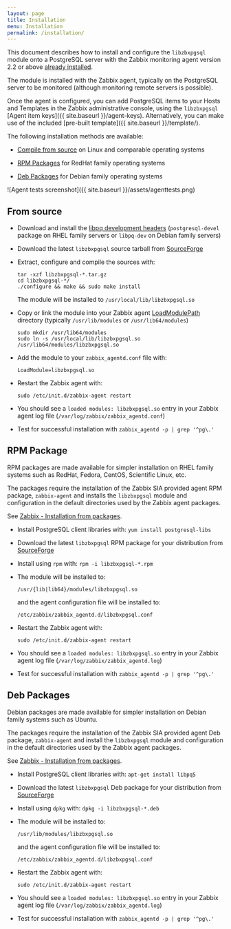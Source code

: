 ```yaml
---
layout: page
title: Installation
menu: Installation
permalink: /installation/
---
```


This document describes how to install and configure the `libzbxpgsql` module
onto a PostgreSQL server with the Zabbix monitoring agent version 2.2 or above
[already installed](https://www.zabbix.com/documentation/2.4/manual/installation/getting_zabbix).

The module is installed with the Zabbix agent, typically on the PostgreSQL
server to be monitored (although monitoring remote servers is possible).

Once the agent is configured, you can add PostgreSQL items to your Hosts and
Templates in the Zabbix administrative console, using the `libzbxpgsql`
[Agent item keys]({{ site.baseurl }}/agent-keys). Alternatively, you can make
use of the included [pre-built template]({{ site.baseurl }}/template/).

The following installation methods are available:

* [Compile from source](#from-source) on Linux and comparable operating systems

* [RPM Packages](#rpm-package) for RedHat family operating systems

* [Deb Packages](#deb-packages) for Debian family operating systems

![Agent tests screenshot]({{ site.baseurl }}/assets/agenttests.png)

## From source

* Download and install the [libpq development headers](http://www.postgresql.org/download/)
  (`postgresql-devel` package on RHEL family servers or `libpq-dev` on Debian
  family servers)

* Download the latest `libzbxpgsql` source tarball from
  [SourceForge](https://sourceforge.net/projects/libzbxpgsl/files/sources/)

* Extract, configure and compile the sources with:
  
      tar -xzf libzbxpgsql-*.tar.gz
      cd libzbxpgsql-*/
      ./configure && make && sudo make install

  The module will be installed to `/usr/local/lib/libzbxpgsql.so`

* Copy or link the module into your Zabbix agent
  [LoadModulePath](https://www.zabbix.com/documentation/2.4/manual/appendix/config/zabbix_agentd?s[]=loadmodulepath)
  directory (typically `/usr/lib/modules` or `/usr/lib64/modules`)

      sudo mkdir /usr/lib64/modules
      sudo ln -s /usr/local/lib/libzbxpgsql.so /usr/lib64/modules/libzbxpgsql.so

* Add the module to your `zabbix_agentd.conf` file with:

  `LoadModule=libzbxpgsql.so`

* Restart the Zabbix agent with:
  
  `sudo /etc/init.d/zabbix-agent restart`

* You should see a `loaded modules: libzbxpgsql.so` entry in your Zabbix agent
  log file (`/var/log/zabbix/zabbix_agentd.conf`)

* Test for successful installation with `zabbix_agentd -p | grep '^pg\.'`


## RPM Package

RPM packages are made available for simpler installation on RHEL family systems
such as RedHat, Fedora, CentOS, Scientific Linux, etc.

The packages require the installation of the Zabbix SIA provided agent RPM
package, `zabbix-agent` and installs the `libzbxpgsql` module and configuration
in the default directories used by the Zabbix agent packages.

See [Zabbix - Installation from packages](https://www.zabbix.com/documentation/2.4/manual/installation/install_from_packages).

* Install PostgreSQL client libraries with: `yum install postgresql-libs`

* Download the latest `libzbxpgsql` RPM package for your distribution from
  [SourceForge](https://sourceforge.net/projects/libzbxpgsl/files/rpms/)

* Install using `rpm` with: `rpm -i libzbxpgsql-*.rpm`

* The module will be installed to:
 
  `/usr/{lib|lib64}/modules/libzbxpgsql.so` 

  and the agent configuration file will be installed to:

  `/etc/zabbix/zabbix_agentd.d/libzbxpgsql.conf`

* Restart the Zabbix agent with:
  
  `sudo /etc/init.d/zabbix-agent restart`

* You should see a `loaded modules: libzbxpgsql.so` entry in your Zabbix agent
  log file (`/var/log/zabbix/zabbix_agentd.log`)

* Test for successful installation with `zabbix_agentd -p | grep '^pg\.'`


## Deb Packages

Debian packages are made available for simpler installation on Debian family
systems such as Ubuntu.

The packages require the installation of the Zabbix SIA provided agent Deb
package, `zabbix-agent` and install the `libzbxpgsql` module and configuration
in the default directories used by the Zabbix agent packages.

See [Zabbix - Installation from packages](https://www.zabbix.com/documentation/2.4/manual/installation/install_from_packages).

* Install PostgreSQL client libraries with: `apt-get install libpq5`

* Download the latest `libzbxpgsql` Deb package for your distribution from
  [SourceForge](https://sourceforge.net/projects/libzbxpgsl/files/debs/)

* Install using `dpkg` with: `dpkg -i libzbxpgsql-*.deb`

* The module will be installed to:
 
  `/usr/lib/modules/libzbxpgsql.so` 

  and the agent configuration file will be installed to:

  `/etc/zabbix/zabbix_agentd.d/libzbxpgsql.conf`

* Restart the Zabbix agent with:
  
  `sudo /etc/init.d/zabbix-agent restart`

* You should see a `loaded modules: libzbxpgsql.so` entry in your Zabbix agent
  log file (`/var/log/zabbix/zabbix_agentd.log`)

* Test for successful installation with `zabbix_agentd -p | grep '^pg\.'`
